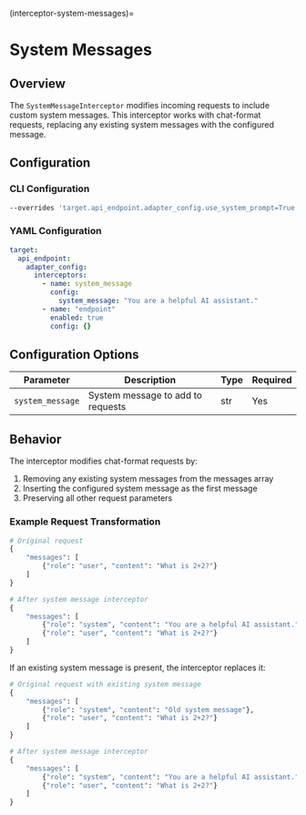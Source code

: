 <!-- markdownlint-disable MD041 -->
(interceptor-system-messages)=

# System Messages

## Overview

The `SystemMessageInterceptor` modifies incoming requests to include custom system messages. This interceptor works with chat-format requests, replacing any existing system messages with the configured message.

## Configuration

### CLI Configuration
```bash
--overrides 'target.api_endpoint.adapter_config.use_system_prompt=True,target.api_endpoint.adapter_config.custom_system_prompt="You are a helpful assistant."'
```

### YAML Configuration

```yaml
target:
  api_endpoint:
    adapter_config:
      interceptors:
        - name: system_message
          config:
            system_message: "You are a helpful AI assistant."
        - name: "endpoint"
          enabled: true
          config: {}
```

## Configuration Options

| Parameter | Description | Type | Required |
|-----------|-------------|------|----------|
| `system_message` | System message to add to requests | str | Yes |

## Behavior

The interceptor modifies chat-format requests by:

1. Removing any existing system messages from the messages array
2. Inserting the configured system message as the first message
3. Preserving all other request parameters

### Example Request Transformation

```python
# Original request
{
    "messages": [
        {"role": "user", "content": "What is 2+2?"}
    ]
}

# After system message interceptor
{
    "messages": [
        {"role": "system", "content": "You are a helpful AI assistant."},
        {"role": "user", "content": "What is 2+2?"}
    ]
}
```

If an existing system message is present, the interceptor replaces it:

```python
# Original request with existing system message
{
    "messages": [
        {"role": "system", "content": "Old system message"},
        {"role": "user", "content": "What is 2+2?"}
    ]
}

# After system message interceptor
{
    "messages": [
        {"role": "system", "content": "You are a helpful AI assistant."},
        {"role": "user", "content": "What is 2+2?"}
    ]
}
```

